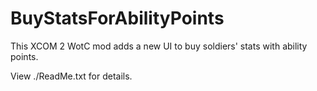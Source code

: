 # BuyStatsForAbilityPoints
This XCOM 2 WotC mod adds a new UI to buy soldiers' stats with ability points. 

View ./ReadMe.txt for details.
